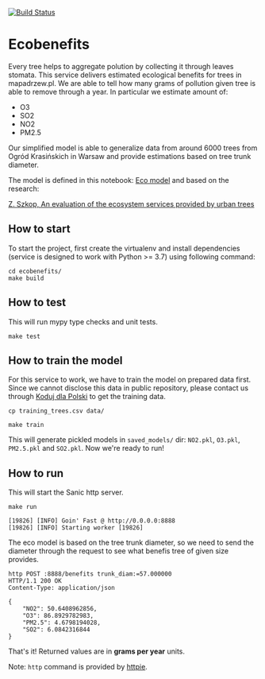 [![Build Status](https://travis-ci.com/sireliah/ecobenefits.svg?branch=master)](https://travis-ci.com/sireliah/ecobenefits)

# Ecobenefits
Every tree helps to aggregate polution by collecting it through leaves stomata. This service delivers estimated ecological benefits for trees in mapadrzew.pl. We are able to tell how many grams of pollution given tree is able to remove through a year. In particular we estimate amount of:

- O3
- SO2
- NO2
- PM2.5

Our simplified model is able to generalize data from around 6000 trees from Ogród Krasińskich in Warsaw and provide estimations based on tree trunk diameter.

The model is defined in this notebook: [Eco model](https://github.com/kodujdlapolski/tree-research/blob/master/model.ipynb) and based on the research:

[Z. Szkop, An evaluation of the ecosystem services provided by urban trees](https://www.researchgate.net/publication/312417053_An_evaluation_of_the_ecosystem_services_provided_by_urban_trees_The_role_of_Krasinski_Gardens_in_air_quality_and_human_health_in_Warsaw_Poland)

## How to start
To start the project, first create the virtualenv and install dependencies (service is designed to work with Python >= 3.7) using following command:
```
cd ecobenefits/
make build
```
## How to test
This will run mypy type checks and unit tests.
```
make test
```
## How to train the model
For this service to work, we have to train the model on prepared data first. Since we cannot disclose this data in public repository, please contact us through [Koduj dla Polski](https://kodujdlapolski.pl/kontakt/) to get the training data.

```
cp training_trees.csv data/

make train
```
This will generate pickled models in `saved_models/` dir: `NO2.pkl`, `O3.pkl`, `PM2.5.pkl` and `SO2.pkl`. Now we're ready to run!

## How to run
This will start the Sanic http server.
```
make run

[19826] [INFO] Goin' Fast @ http://0.0.0.0:8888
[19826] [INFO] Starting worker [19826]
```
The eco model is based on the tree trunk diameter, so we need to send the diameter through the request to see what benefis tree of given size provides.
```
http POST :8888/benefits trunk_diam:=57.000000
HTTP/1.1 200 OK
Content-Type: application/json

{
    "NO2": 50.6408962856,
    "O3": 86.8929782983,
    "PM2.5": 4.6798194028,
    "SO2": 6.0842316844
}
```
That's it! Returned values are in **grams per year** units.

Note: `http` command is provided by [httpie](https://httpie.org/).

